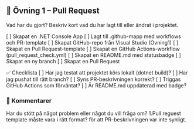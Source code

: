 ﻿## 🧪 Övning 1 – Pull Request

Vad har du gjort?
Beskriv kort vad du har lagt till eller ändrat i projektet.

[ ] Skapat en .NET Console App
[ ] Lagt till .github-mapp med workflows och PR-template
[ ] Skapat GitHub-repo från Visual Studio (Ovning1)
[ ] Skapat en Pull Request-template
[ ] Skapat en GitHub Actions-workflow (pull_request_check.yml)
[ ] Skapat en README.md med statusbadge
[ ] Skapat en ny branch
[ ] Skapat en Pull Request

✅ Checklista
[ ] Har jag testat att projektet körs lokalt (dotnet build)?
[ ] Har jag pushat till rätt branch?
[ ] Syns PR-beskrivningen korrekt?
[ ] Triggas GitHub Actions som förväntat?
[ ] Är README.md uppdaterad med badge?

### 💬 Kommentarer
Har du stött på något problem eller något du vill fråga om?
1.Pull reguest template måste vara i rätt format? för att PR-beskrivningen var inte synligt.
